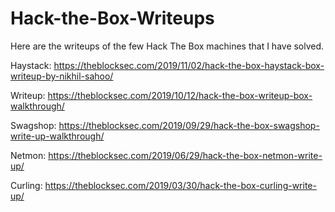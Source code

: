 # Hack-the-Box-Writeups

Here are the writeups of the few Hack The Box machines that I have solved.

Haystack: https://theblocksec.com/2019/11/02/hack-the-box-haystack-box-writeup-by-nikhil-sahoo/

Writeup:  https://theblocksec.com/2019/10/12/hack-the-box-writeup-box-walkthrough/

Swagshop: https://theblocksec.com/2019/09/29/hack-the-box-swagshop-write-up-walkthrough/

Netmon:   https://theblocksec.com/2019/06/29/hack-the-box-netmon-write-up/

Curling:  https://theblocksec.com/2019/03/30/hack-the-box-curling-write-up/
